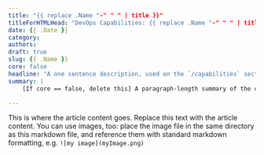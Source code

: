 ```yaml
---
title: "{{ replace .Name "-" " " | title }}"
titleForHTMLHead: "DevOps Capabilities: {{ replace .Name "-" " " | title }}" # TODO: can we DRY this out?
date: {{ .Date }}
category: 
authors: 
draft: true
slug: {{ .Name }}
core: false
headline: "A one sentence description, used on the `/capabilities` section page"
summary: |
    [If core == false, delete this] A paragraph-length summary of the concepts in this article; used in the modal pop-ups linked from the Core diagram.

---
```


This is where the article content goes. Replace this text with the article content. You can use images, too: place the image file in the same directory as this markdown file, and reference them with standard markdown formatting, e.g. `![my image](myImage.png)`